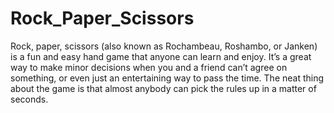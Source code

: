 # Rock_Paper_Scissors
Rock, paper, scissors (also known as Rochambeau, Roshambo, or Janken) is a fun and easy hand game that anyone can learn and enjoy.
It’s a great way to make minor decisions when you and a friend can’t agree on something, or even just an entertaining way to pass the time. The neat thing about the game is that almost anybody can pick the rules up in a matter of seconds. 
